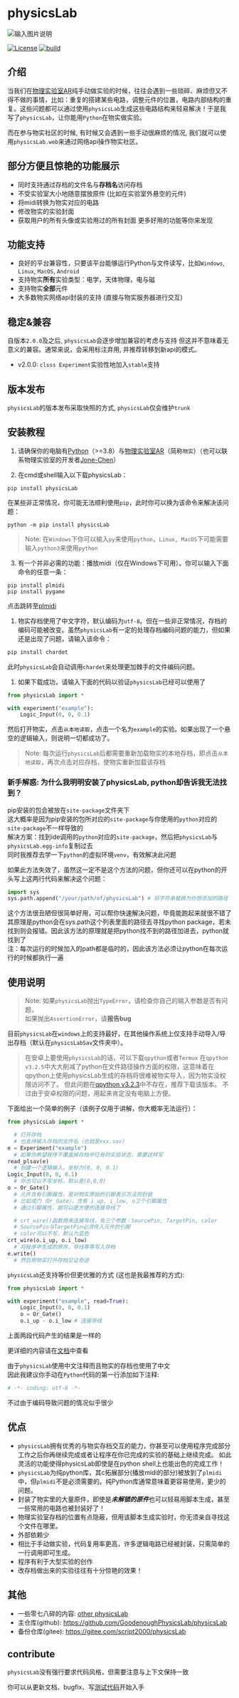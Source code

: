 ﻿# physicsLab

![输入图片说明](./cover.jpg)

[![License](https://img.shields.io/badge/License-MIT-green.svg)](LICENSE)
[![build](https://github.com/gaogaotiantian/viztracer/workflows/build/badge.svg)](https://github.com/GoodenoughPhysicsLab/physicsLab/actions)
<!-- ![support-version](https://img.shields.io/pypi/pyversions/viztracer) 支持3.8及以上版本 -->

## 介绍
当我们在[物理实验室AR](https://www.turtlesim.com/)纯手动做实验的时候，往往会遇到一些琐碎、麻烦但又不得不做的事情，比如：重复的搭建某些电路，调整元件的位置，电路内部结构的重复。这些问题都可以通过使用`physicsLab`生成这些电路结构来轻易解决！于是我写了`physicsLab`，让你能用`Python`在物实做实验。

而在参与物实社区的时候, 有时候又会遇到一些手动很麻烦的情况, 我们就可以使用`physicsLab.web`来通过网络api操作物实社区。

## 部分方便且惊艳的功能展示
*  同时支持通过存档的文件名与**存档名**访问存档
*  不受实验室大小地随意摆放原件 (比如在实验室外悬空的元件)
*  将midi转换为物实对应的电路
*  修改物实的实验封面
*  获取用户的所有头像或实验用过的所有封面
更多好用的功能等你来发现

## 功能支持
* 良好的平台兼容性，只要该平台能够运行Python与文件读写，比如`Windows`, `Linux`, `MacOS`, `Android`
* 支持物实**所有**实验类型：电学，天体物理，电与磁
* 支持物实**全部**元件
* 大多数物实网络api封装的支持 (直接与物实服务器进行交互)

## 稳定&兼容
自版本`2.0.0`及之后, `physicsLab`会逐步增加兼容的考虑与支持
但这并不意味着无意义的兼容。通常来说，会采用标注弃用, 并推荐转移到新api的模式。

* v2.0.0: `clsss Experiment`实验性地加入`stable`支持

## 版本发布
`physicsLab`的版本发布采取快照的方式, `physicsLab`仅会维护`trunk`

## 安装教程
1.  请确保你的电脑有[Python](https://www.python.org)（>=3.8）与[物理实验室AR](https://www.turtlesim.com/)（简称`物实`）（也可以联系物理实验室的开发者[Jone-Chen](https://gitee.com/civitasjohn)）

2.  在cmd或shell输入以下载physicsLab：
```shell
pip install physicsLab
```
在某些非正常情况，你可能无法顺利使用`pip`，此时你可以换为该命令来解决该问题：
```shell
python -m pip install physicsLab
```
> Note: 在`Windows`下你可以输入`py`来使用`python`，`Linux, MacOS`下可能需要输入`python3`来使用`python`

3.  有一个并非必需的功能：播放midi（仅在Windows下可用）。你可以输入下面命令的任意一条：
```shell
pip install plmidi
pip install pygame
```
点击跳转至[plmidi](https://github.com/GoodenoughPhysicsLab/plmidi)

1.  物实存档使用了中文字符，默认编码为`utf-8`。但在一些非正常情况，存档的编码可能被改变。虽然`physicsLab`有一定的处理存档编码问题的能力，但如果还是出现了问题，请输入该命令：
```bash
pip install chardet
```
此时`physicsLab`会自动调用`chardet`来处理更加棘手的文件编码问题。

1. 如果下载成功，请输入下面的代码以验证`physicsLab`已经可以使用了
```Python
from physicsLab import *

with experiment("example"):
    Logic_Input(0, 0, 0.1)
```
然后打开物实，点击`从本地读取`，点击一个名为`example`的实验。如果出现了一个悬空的逻辑输入，则说明一切都成功了。
> Note:  每次运行`physicsLab`后都需要重新加载物实的本地存档，即点击`从本地读取`，再次点击对应存档，使物实重新加载该存档

### 新手解惑: 为什么我明明安装了physicsLab, python却告诉我无法找到？
pip安装的包会被放在`site-package`文件夹下  
这大概率是因为pip安装的包所对应的`site-package`与你使用的`python`对应的`site-package`不一样导致的  
解决方案：找到ide调用的`python`对应的`site-package`，然后把`physicsLab`与`physicsLab.egg-info`复制过去  
同时我推荐去学一下`python`的虚拟环境`venv`，有效解决此问题  
  
如果此方法失效了，虽然这一定不是这个方法的问题，但你还可以在python的开头写上这两行代码来解决这个问题：  
```python
import sys
sys.path.append("/your/path/of/physicsLab") # 将字符串替换为你想添加的路径
```
这个方法很丑陋但很简单好用，可以帮你快速解决问题，毕竟能跑起来就很不错了  
其原理是python会在sys.path这个列表里面的路径去寻找python package，若未找到则会报错。因此该方法的原理就是把python找不到的路径加进去，python就找到了  
注：每次运行的时候加入的path都是临时的，因此该方法必须让python在每次运行的时候都执行一遍  

## 使用说明
> Note: 如果`physicsLab`抛出`TypeError`，请检查你自己的输入参数是否有问题，  
>       如果抛出`AssertionError`，请**报告bug**

目前`physicsLab`在`windows`上的支持最好，在其他操作系统上仅支持手动导入/导出存档（默认在`physicsLabSav`文件夹中）。

> 在安卓上要使用`physicsLab`的话，可以下载`qpython`或者`Termux`
> 在`qpython v3.2.5`中大大削减了python在文件路径操作方面的权限，这意味着在qpython上使用physicsLab生成的存档将很难被物实导入，因为物实没权限访问不了。
> 但此问题在[qpython v3.2.3](https://github.com/qpython-android/qpython/releases/tag/v3.2.3)中不存在，推荐下载该版本。
> 不过由于安卓权限的问题，用起来肯定没有电脑上方便。

下面给出一个简单的例子（该例子仅用于讲解，你大概率无法运行）：
```Python
from physicsLab import *

  # 打开存档
  # 也支持输入存档的文件名（也就是xxx.sav）
e = Experiment("example")
  # 如果你希望程序不覆盖掉存档中已有的实验状态，需要这样写
read_plsav(e)
  # 创建一个逻辑输入，坐标为(0, 0, 0.1)
Logic_Input(0, 0, 0.1)
  # 你也可以不写坐标，默认是(0,0,0)
o = Or_Gate()
  # 元件含有引脚属性，是对物实原始的引脚表示方法的封装
  # 比如或门（Or_Gate），含有 i_up, i_low, o三个引脚属性
  # 通过引脚属性，就可以更方便的连接导线了

  # crt_wire()函数用来连接导线，有三个参数：SourcePin, TargetPin, color
  # SourcePin与TargetPin必须传入元件的引脚
  # color可以不写，默认为蓝色
crt_wire(o.i_up, o.i_low)
  # 将程序中生成的原件，导线等等写入存档
e.write()
  # 然后用物实打开存档见证奇迹
```

`physicsLab`还支持等价但更优雅的方式 (这也是我最推荐的方式):
```python
from physicsLab import *

with experiment("example", read=True):
    Logic_Input(0, 0, 0.1)
    o = Or_Gate()
    o.i_up - o.i_low # 连接导线
```
上面两段代码产生的结果是一样的

更详细的内容请在[文档](docs)中查看

由于`physicsLab`使用中文注释而且物实的存档也使用了中文  
因此我建议你手动在`Python`代码的第一行添加如下注释:
```Python
# -*- coding: utf-8 -*-
```
不过由于编码导致问题的情况似乎很少

## 优点
*  `physicsLab`拥有优秀的与物实存档交互的能力，你甚至可以使用程序完成部分工作之后你再继续完成或者让程序在你已完成的实验的基础上继续完成。
  如此灵活的功能使得physicsLab即使是在python shell上也能出色的完成工作！
*  `physicsLab`为纯python库，其c拓展部分(播放midi的部分)被放到了`plmidi`中，但`plmidi`不是必须需要的。纯Python库通常意味着更容易使用，更少的问题。
*  封装了物实里的大量原件，即使是***未解锁的原件***也可以轻易用脚本生成，甚至一些常用的电路也被封装好了！
*  物理实验室存档的位置有点隐蔽，但用该脚本生成实验时，你无须亲自寻找这个文件在哪里。
*  外部依赖少
*  相比于手动做实验，代码复用率更高，许多逻辑电路已经被封装，只需简单的一行调用即可生成。
*  程序有利于大型实验的创作
*  改存档做出来的实验往往有十分惊艳的效果！

## 其他
* 一些零七八碎的内容: [other physicsLab](https://gitee.com/script2000/temporary-warehouse/tree/master/other%20physicsLab)
* 主仓库(github): https://github.com/GoodenoughPhysicsLab/physicsLab
* 备份仓库(gitee): https://gitee.com/script2000/physicsLab

## contribute
`physicsLab`没有强行要求代码风格，但需要注意与上下文保持一致

你可以从更新文档、bugfix、写[测试代码](test)开始入手
